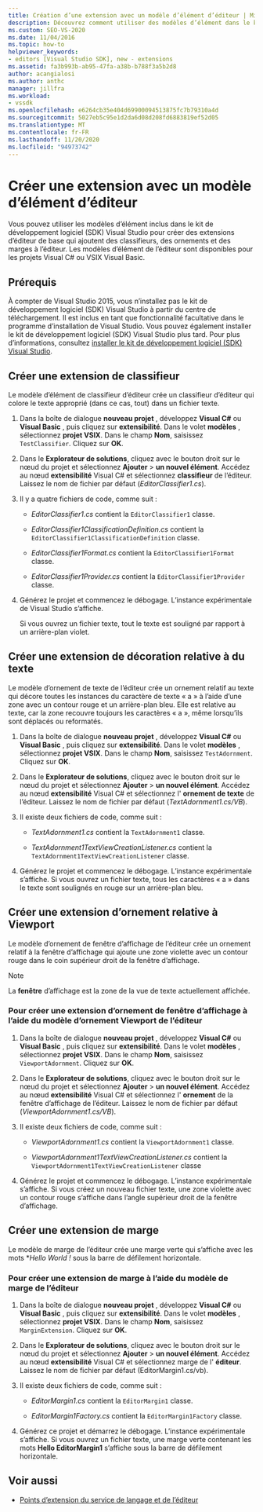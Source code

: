 ```yaml
---
title: Création d’une extension avec un modèle d’élément d’éditeur | Microsoft Docs
description: Découvrez comment utiliser des modèles d’élément dans le kit de développement logiciel (SDK) Visual Studio pour créer des extensions d’éditeur de base qui ajoutent des classifieurs, des ornements et des marges à l’éditeur.
ms.custom: SEO-VS-2020
ms.date: 11/04/2016
ms.topic: how-to
helpviewer_keywords:
- editors [Visual Studio SDK], new - extensions
ms.assetid: fa3b993b-ab95-47fa-a38b-b788f3a5b2d8
author: acangialosi
ms.author: anthc
manager: jillfra
ms.workload:
- vssdk
ms.openlocfilehash: e6264cb35e404d69900094513875fc7b79310a4d
ms.sourcegitcommit: 5027eb5c95e1d2da6d08d208fd6883819ef52d05
ms.translationtype: MT
ms.contentlocale: fr-FR
ms.lasthandoff: 11/20/2020
ms.locfileid: "94973742"
---
```

# <a name="create-an-extension-with-an-editor-item-template"></a>Créer une extension avec un modèle d’élément d’éditeur
Vous pouvez utiliser les modèles d’élément inclus dans le kit de développement logiciel (SDK) Visual Studio pour créer des extensions d’éditeur de base qui ajoutent des classifieurs, des ornements et des marges à l’éditeur. Les modèles d’élément de l’éditeur sont disponibles pour les projets Visual C# ou VSIX Visual Basic.

## <a name="prerequisites"></a>Prérequis
 À compter de Visual Studio 2015, vous n’installez pas le kit de développement logiciel (SDK) Visual Studio à partir du centre de téléchargement. Il est inclus en tant que fonctionnalité facultative dans le programme d’installation de Visual Studio. Vous pouvez également installer le kit de développement logiciel (SDK) Visual Studio plus tard. Pour plus d’informations, consultez [installer le kit de développement logiciel (SDK) Visual Studio](../extensibility/installing-the-visual-studio-sdk.md).

## <a name="create-a-classifier-extension"></a>Créer une extension de classifieur
 Le modèle d’élément de classifieur d’éditeur crée un classifieur d’éditeur qui colore le texte approprié (dans ce cas, tout) dans un fichier texte.

1. Dans la boîte de dialogue **nouveau projet** , développez **Visual C#** ou **Visual Basic** , puis cliquez sur **extensibilité**. Dans le volet **modèles** , sélectionnez **projet VSIX**. Dans le champ **Nom**, saisissez `TestClassifier`. Cliquez sur **OK**.

2. Dans le **Explorateur de solutions**, cliquez avec le bouton droit sur le nœud du projet et sélectionnez **Ajouter**  >  **un nouvel élément**. Accédez au nœud **extensibilité** Visual C# et sélectionnez **classifieur** de l’éditeur. Laissez le nom de fichier par défaut (*EditorClassifier1.cs*).

3. Il y a quatre fichiers de code, comme suit :

    - *EditorClassifier1.cs* contient la `EditorClassifier1` classe.

    - *EditorClassifier1ClassificationDefinition.cs* contient la `EditorClassifier1ClassificationDefinition` classe.

    - *EditorClassifier1Format.cs* contient la `EditorClassifier1Format`  classe.

    - *EditorClassifier1Provider.cs* contient la `EditorClassifier1Provider` classe.

4. Générez le projet et commencez le débogage. L’instance expérimentale de Visual Studio s’affiche.

     Si vous ouvrez un fichier texte, tout le texte est souligné par rapport à un arrière-plan violet.

## <a name="create-a-text-relative-adornment-extension"></a>Créer une extension de décoration relative à du texte
 Le modèle d’ornement de texte de l’éditeur crée un ornement relatif au texte qui décore toutes les instances du caractère de texte « a » à l’aide d’une zone avec un contour rouge et un arrière-plan bleu. Elle est relative au texte, car la zone recouvre toujours les caractères « a », même lorsqu’ils sont déplacés ou reformatés.

1. Dans la boîte de dialogue **nouveau projet** , développez **Visual C#** ou **Visual Basic** , puis cliquez sur **extensibilité**. Dans le volet **modèles** , sélectionnez **projet VSIX**. Dans le champ **Nom**, saisissez `TestAdornment`. Cliquez sur **OK**.

2. Dans le **Explorateur de solutions**, cliquez avec le bouton droit sur le nœud du projet et sélectionnez **Ajouter**  >  **un nouvel élément**. Accédez au nœud **extensibilité** Visual C# et sélectionnez l' **ornement de texte** de l’éditeur. Laissez le nom de fichier par défaut (*TextAdornment1.cs/VB*).

3. Il existe deux fichiers de code, comme suit :

    - *TextAdornment1.cs* contient la `TextAdornment1` classe.

    - *TextAdornment1TextViewCreationListener.cs* contient la `TextAdornment1TextViewCreationListener` classe.

4. Générez le projet et commencez le débogage. L’instance expérimentale s’affiche. Si vous ouvrez un fichier texte, tous les caractères « a » dans le texte sont soulignés en rouge sur un arrière-plan bleu.

## <a name="create-a-viewport-relative-adornment-extension"></a>Créer une extension d’ornement relative à Viewport
 Le modèle d’ornement de fenêtre d’affichage de l’éditeur crée un ornement relatif à la fenêtre d’affichage qui ajoute une zone violette avec un contour rouge dans le coin supérieur droit de la fenêtre d’affichage.

> [!NOTE]
> La **fenêtre** d’affichage est la zone de la vue de texte actuellement affichée.

### <a name="to-create-a-viewport-adornment-extension-by-using-the-editor-viewport-adornment-template"></a>Pour créer une extension d’ornement de fenêtre d’affichage à l’aide du modèle d’ornement Viewport de l’éditeur

1. Dans la boîte de dialogue **nouveau projet** , développez **Visual C#** ou **Visual Basic** , puis cliquez sur **extensibilité**. Dans le volet **modèles** , sélectionnez **projet VSIX**. Dans le champ **Nom**, saisissez `ViewportAdornment`. Cliquez sur **OK**.

2. Dans le **Explorateur de solutions**, cliquez avec le bouton droit sur le nœud du projet et sélectionnez **Ajouter**  >  **un nouvel élément**. Accédez au nœud **extensibilité** Visual C# et sélectionnez l' **ornement** de la fenêtre d’affichage de l’éditeur. Laissez le nom de fichier par défaut (*ViewportAdornment1.cs/VB*).

3. Il existe deux fichiers de code, comme suit :

    - *ViewportAdornment1.cs* contient la `ViewportAdornment1` classe.

    - *ViewportAdornment1TextViewCreationListener.cs* contient la `ViewportAdornment1TextViewCreationListener` classe

4. Générez le projet et commencez le débogage. L’instance expérimentale s’affiche. Si vous créez un nouveau fichier texte, une zone violette avec un contour rouge s’affiche dans l’angle supérieur droit de la fenêtre d’affichage.

## <a name="create-a-margin-extension"></a>Créer une extension de marge
 Le modèle de marge de l’éditeur crée une marge verte qui s’affiche avec les mots **Hello World !* sous la barre de défilement horizontale.

### <a name="to-create-a-margin-extension-by-using-the-editor-margin-template"></a>Pour créer une extension de marge à l’aide du modèle de marge de l’éditeur

1. Dans la boîte de dialogue **nouveau projet** , développez **Visual C#** ou **Visual Basic** , puis cliquez sur **extensibilité**. Dans le volet **modèles** , sélectionnez **projet VSIX**. Dans le champ **Nom**, saisissez `MarginExtension`. Cliquez sur **OK**.

2. Dans le **Explorateur de solutions**, cliquez avec le bouton droit sur le nœud du projet et sélectionnez **Ajouter**  >  **un nouvel élément**. Accédez au nœud **extensibilité** Visual C# et sélectionnez marge de l' **éditeur**. Laissez le nom de fichier par défaut (EditorMargin1.cs/vb).

3. Il existe deux fichiers de code, comme suit :

    - *EditorMargin1.cs* contient la `EditorMargin1` classe.

    - *EditorMargin1Factory.cs* contient la `EditorMargin1Factory` classe.

4. Générez ce projet et démarrez le débogage. L’instance expérimentale s’affiche. Si vous ouvrez un fichier texte, une marge verte contenant les mots **Hello EditorMargin1** s’affiche sous la barre de défilement horizontale.

## <a name="see-also"></a>Voir aussi
- [Points d’extension du service de langage et de l’éditeur](../extensibility/language-service-and-editor-extension-points.md)
